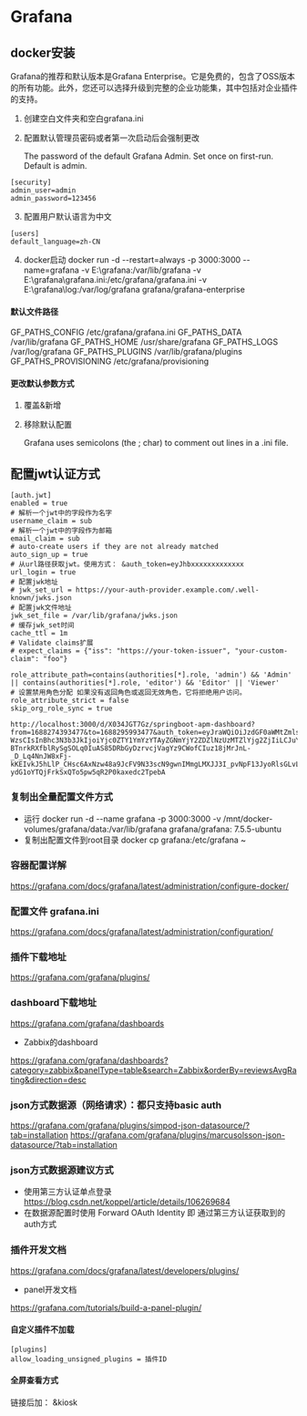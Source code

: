 # Grafana

## docker安装

Grafana的推荐和默认版本是Grafana Enterprise。它是免费的，包含了OSS版本的所有功能。此外，您还可以选择升级到完整的企业功能集，其中包括对企业插件的支持。

1. 创建空白文件夹和空白grafana.ini
2. 配置默认管理员密码或者第一次启动后会强制更改

   The password of the default Grafana Admin. Set once on first-run. Default is admin.

```
[security]
admin_user=admin
admin_password=123456
```

3. 配置用户默认语言为中文

```
[users]
default_language=zh-CN
```

4. docker启动
   docker run -d --restart=always -p 3000:3000 --name=grafana -v E:\grafana:/var/lib/grafana -v E:\grafana\grafana.ini:/etc/grafana/grafana.ini -v E:\grafana\log:/var/log/grafana grafana/grafana-enterprise


#### 默认文件路径

GF_PATHS_CONFIG /etc/grafana/grafana.ini
GF_PATHS_DATA /var/lib/grafana
GF_PATHS_HOME /usr/share/grafana
GF_PATHS_LOGS /var/log/grafana
GF_PATHS_PLUGINS /var/lib/grafana/plugins
GF_PATHS_PROVISIONING /etc/grafana/provisioning

#### 更改默认参数方式

1. 覆盖&新增
2. 移除默认配置

   Grafana uses semicolons (the ; char) to comment out lines in a .ini file.

## 配置jwt认证方式

```
[auth.jwt]
enabled = true
# 解析一个jwt中的字段作为名字
username_claim = sub
# 解析一个jwt中的字段作为邮箱
email_claim = sub
# auto-create users if they are not already matched
auto_sign_up = true
# 从url路径获取jwt。使用方式： &auth_token=eyJhbxxxxxxxxxxxxx
url_login = true
# 配置jwk地址
# jwk_set_url = https://your-auth-provider.example.com/.well-known/jwks.json
# 配置jwk文件地址
jwk_set_file = /var/lib/grafana/jwks.json
# 缓存jwk_set时间
cache_ttl = 1m
# Validate claims扩展
# expect_claims = {"iss": "https://your-token-issuer", "your-custom-claim": "foo"}

role_attribute_path=contains(authorities[*].role, 'admin') && 'Admin' || contains(authorities[*].role, 'editor') && 'Editor' || 'Viewer'
# 设置禁用角色分配 如果没有返回角色或返回无效角色，它将拒绝用户访问。
role_attribute_strict = false
skip_org_role_sync = true
```
```
http://localhost:3000/d/X034JGT7Gz/springboot-apm-dashboard?from=1688274393477&to=1688295993477&auth_token=eyJraWQiOiJzdGF0aWMtZmlsZS1rZXkiLCJhbGciOiJSUzI1NiJ9.eyJzdWIiOiIxODk5MDQ0MjE1OCIsIm5pY2tOYW1lIjoi5p2oIiwiY3JlZGVudGlhbHNOb25FeHBpcmVkIjp0cnVlLCJpc3MiOiJodHRwOi8vMTI3LjAuMC4xOjkyLyIsInVzZXJJZCI6MSwiYXV0aG9yaXRpZXMiOlt7InJvbGUiOiJDVVNUT01FUiJ9XSwiZW5hYmxlZCI6dHJ1ZSwiYXVkIjoicGFzc3dvcmQiLCJyZWFsTmFtZSI6IuadqOaYn-WzsCIsInBhc3N3b3JkIjoiYjc0ZTY1YmYzYTAyZGNmYjY2ZDZlNzUzMTZlYjg2ZjIiLCJuYmYiOjE2ODgyOTY3NjYsInNjb3BlIjpbIkNVU1RPTUVSIl0sImFjY291bnROb25FeHBpcmVkIjp0cnVlLCJleHAiOjE2ODg5MDE1NjYsImlhdCI6MTY4ODI5Njc2NiwidXNlcm5hbWUiOiIxODk5MDQ0MjE1OCIsImFjY291bnROb25Mb2NrZWQiOnRydWV9.SkKuA3OXIpWPLYdpfJUH2Sa4WIBcYDbeGiDaRWqzaOYzUhk-BTnrkRXfblRySgSOLq0IuAS85DRbGyDzrvcjVagYz9CWofCIuz18jMrJnL-_D_Lq4NnJW8xFj-kKEIvkJ5hLlP_CHsc6AxNzw48a9JcFV9N33scN9gwnIMmgLMXJJ3I_pvNpF13JyoRlsGLvLmDPn4Bp_d5pd_socXIEjjxD29kVfzvOC5INLogJy9hNQBvmzL7b4Za91ansIFnT5xbGDwnlf7LqhrVn9VxP9ZvoPJ4Flm7MBZxBZxZCjdzkh_c-ydG1oYTQjFrkSxQTo5pw5qR2P0kaxedc2TpebA
```


### 复制出全量配置文件方式

* 运行
  docker run -d --name grafana -p 3000:3000 -v /mnt/docker-volumes/grafana/data:/var/lib/grafana grafana/grafana:
  7.5.5-ubuntu
* 复制出配置文件到root目录
  docker cp grafana:/etc/grafana ~

### 容器配置详解

https://grafana.com/docs/grafana/latest/administration/configure-docker/

### 配置文件 grafana.ini

https://grafana.com/docs/grafana/latest/administration/configuration/

### 插件下载地址

https://grafana.com/grafana/plugins/

### dashboard下载地址

https://grafana.com/grafana/dashboards

* Zabbix的dashboard

https://grafana.com/grafana/dashboards?category=zabbix&panelType=table&search=Zabbix&orderBy=reviewsAvgRating&direction=desc

### json方式数据源（网络请求）：都只支持basic auth

https://grafana.com/grafana/plugins/simpod-json-datasource/?tab=installation
https://grafana.com/grafana/plugins/marcusolsson-json-datasource/?tab=installation

### json方式数据源建议方式

* 使用第三方认证单点登录 https://blog.csdn.net/koppel/article/details/106269684
* 在数据源配置时使用 Forward OAuth Identity 即 通过第三方认证获取到的auth方式

### 插件开发文档

https://grafana.com/docs/grafana/latest/developers/plugins/

* panel开发文档

https://grafana.com/tutorials/build-a-panel-plugin/


#### 自定义插件不加载
```
[plugins]
allow_loading_unsigned_plugins = 插件ID

```

#### 全屏查看方式
链接后加： &kiosk